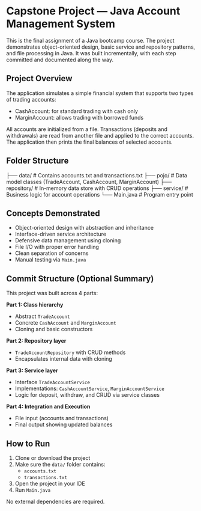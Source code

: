 # Capstone Project — Java Account Management System

This is the final assignment of a Java bootcamp course. The project demonstrates object-oriented design, basic service and repository patterns, and file processing in Java. It was built incrementally, with each step committed and documented along the way.

## Project Overview

The application simulates a simple financial system that supports two types of trading accounts:

- CashAccount: for standard trading with cash only
- MarginAccount: allows trading with borrowed funds

All accounts are initialized from a file. Transactions (deposits and withdrawals) are read from another file and applied to the correct accounts. The application then prints the final balances of selected accounts.

## Folder Structure

├── data/ # Contains accounts.txt and transactions.txt
├── pojo/ # Data model classes (TradeAccount, CashAccount, MarginAccount)
├── repository/ # In-memory data store with CRUD operations
├── service/ # Business logic for account operations
└── Main.java # Program entry point

## Concepts Demonstrated

- Object-oriented design with abstraction and inheritance
- Interface-driven service architecture
- Defensive data management using cloning
- File I/O with proper error handling
- Clean separation of concerns
- Manual testing via `Main.java`

## Commit Structure (Optional Summary)

This project was built across 4 parts:

**Part 1: Class hierarchy**
- Abstract `TradeAccount`
- Concrete `CashAccount` and `MarginAccount`
- Cloning and basic constructors

**Part 2: Repository layer**
- `TradeAccountRepository` with CRUD methods
- Encapsulates internal data with cloning

**Part 3: Service layer**
- Interface `TradeAccountService`
- Implementations: `CashAccountService`, `MarginAccountService`
- Logic for deposit, withdraw, and CRUD via service classes

**Part 4: Integration and Execution**
- File input (accounts and transactions)
- Final output showing updated balances

## How to Run

1. Clone or download the project
2. Make sure the `data/` folder contains:
   - `accounts.txt`
   - `transactions.txt`
3. Open the project in your IDE
4. Run `Main.java`

No external dependencies are required.